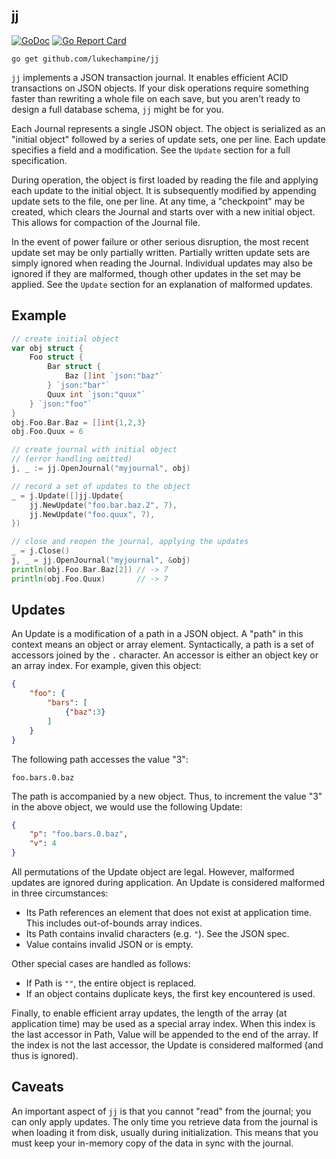jj
--

[![GoDoc](https://godoc.org/github.com/lukechampine/jj?status.svg)](https://godoc.org/github.com/lukechampine/jj)
[![Go Report Card](http://goreportcard.com/badge/github.com/lukechampine/jj)](https://goreportcard.com/report/github.com/lukechampine/jj)

```
go get github.com/lukechampine/jj
```

`jj` implements a JSON transaction journal. It enables efficient ACID
transactions on JSON objects. If your disk operations require something faster
than rewriting a whole file on each save, but you aren't ready to design a
full database schema, `jj` might be for you.

Each Journal represents a single JSON object. The object is serialized as an
"initial object" followed by a series of update sets, one per line. Each
update specifies a field and a modification. See the `Update` section for a
full specification.

During operation, the object is first loaded by reading the file and applying
each update to the initial object. It is subsequently modified by appending
update sets to the file, one per line. At any time, a "checkpoint" may be
created, which clears the Journal and starts over with a new initial object.
This allows for compaction of the Journal file.

In the event of power failure or other serious disruption, the most recent
update set may be only partially written. Partially written update sets are
simply ignored when reading the Journal. Individual updates may also be
ignored if they are malformed, though other updates in the set may be applied.
See the `Update` section for an explanation of malformed updates.


## Example ##

```go
// create initial object
var obj struct {
	Foo struct {
		Bar struct {
			Baz []int `json:"baz"`
		} `json:"bar"`
		Quux int `json:"quux"`
	} `json:"foo"`
}
obj.Foo.Bar.Baz = []int{1,2,3}
obj.Foo.Quux = 6

// create journal with initial object
// (error handling omitted)
j, _ := jj.OpenJournal("myjournal", obj)

// record a set of updates to the object
_ = j.Update([]jj.Update{
	jj.NewUpdate("foo.bar.baz.2", 7),
	jj.NewUpdate("foo.quux", 7),
})

// close and reopen the journal, applying the updates
_ = j.Close()
j, _ = jj.OpenJournal("myjournal", &obj)
println(obj.Foo.Bar.Baz[2]) // -> 7
println(obj.Foo.Quux)       // -> 7
```

## Updates ##

An Update is a modification of a path in a JSON object. A "path" in this
context means an object or array element. Syntactically, a path is a set of
accessors joined by the `.` character. An accessor is either an object key
or an array index. For example, given this object:

```json
{
	"foo": {
		"bars": [
			{"baz":3}
		]
	}
}
```

The following path accesses the value "3":

```
foo.bars.0.baz
```

The path is accompanied by a new object. Thus, to increment the value "3"
in the above object, we would use the following Update:

```json
{
	"p": "foo.bars.0.baz",
	"v": 4
}
```

All permutations of the Update object are legal. However, malformed updates
are ignored during application. An Update is considered malformed in three
circumstances:

- Its Path references an element that does not exist at application time.
  This includes out-of-bounds array indices.
- Its Path contains invalid characters (e.g. `"`). See the JSON spec.
- Value contains invalid JSON or is empty.

Other special cases are handled as follows:

- If Path is `""`, the entire object is replaced.
- If an object contains duplicate keys, the first key encountered is used.

Finally, to enable efficient array updates, the length of the array (at
application time) may be used as a special array index.  When this index is
the last accessor in Path, Value will be appended to the end of the array.
If the index is not the last accessor, the Update is considered malformed
(and thus is ignored).

## Caveats ##

An important aspect of `jj` is that you cannot "read" from the journal; you
can only apply updates. The only time you retrieve data from the journal is
when loading it from disk, usually during initialization. This means that you
must keep your in-memory copy of the data in sync with the journal.
